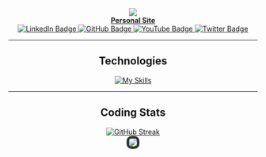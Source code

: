 <div align="center">
  <a href="https://www.youtube.com/@tysuiku" target="_blank">
    <img src="https://puu.sh/JICwV/e93235bfb2.gif" >
  </a>
</div>

<div align="center">
  <a href="https://tysuiku.io/" target="_blank"><b>Personal Site</b></a>
</div>

<div id="badges" align="center">
  <a href="https://www.linkedin.com/in/timothy-dong-19a700254/" target="_blank">
    <img src="https://img.shields.io/badge/LinkedIn-blue?style=for-the-badge&logo=linkedin&logoColor=white" alt="LinkedIn Badge"/>
  </a>
  <a href="https://github.com/Tysuiku" target="_blank">
    <img src="https://img.shields.io/badge/GitHub-black?style=for-the-badge&logo=github&logoColor=white" alt="GitHub Badge"/>
  </a>
  <a href="https://www.youtube.com/@tysuiku" target="_blank">
    <img src="https://img.shields.io/badge/YouTube-red?style=for-the-badge&logo=youtube&logoColor=white" alt="YouTube Badge"/>
  </a>
  <a href="https://twitter.com/Tysuiku" target="_blank">
    <img src="https://img.shields.io/badge/Twitter-blue?style=for-the-badge&logo=twitter&logoColor=white" alt="Twitter Badge"/>
  </a>
</div>

<div align="center">
  <hr>
</div>

<div align="center">
  <h2>Technologies</h2>

  <div>
    <a href="https://skills.thijs.gg">
      <img src="https://skills.thijs.gg/icons?i=js,ts,react,redux,express,nodejs,ruby,rails,html,css,vscode,postman,git,sqlite,python,threejs,aws,mongodb&perline=6&theme=light" alt="My Skills">
    </a>
  </div>
</div>

<div align="center">
  <hr>
</div>

<div align="center">
  <h2>Coding Stats</h2>

  <a href="https://git.io/streak-stats">
    <img src="https://streak-stats.demolab.com/?user=Tysuiku&theme=transparent" alt="GitHub Streak">
  </a>
</div>

<div align="center">
  <a href="https://github.com/Tysuiku/github-readme-stats">
    <img src="https://github-readme-stats.vercel.app/api/top-langs/?username=Tysuiku&hide_progress=true&theme=transparent" style="border: 5px solid #333; border-radius: 10px;">
  </a>
</div>
